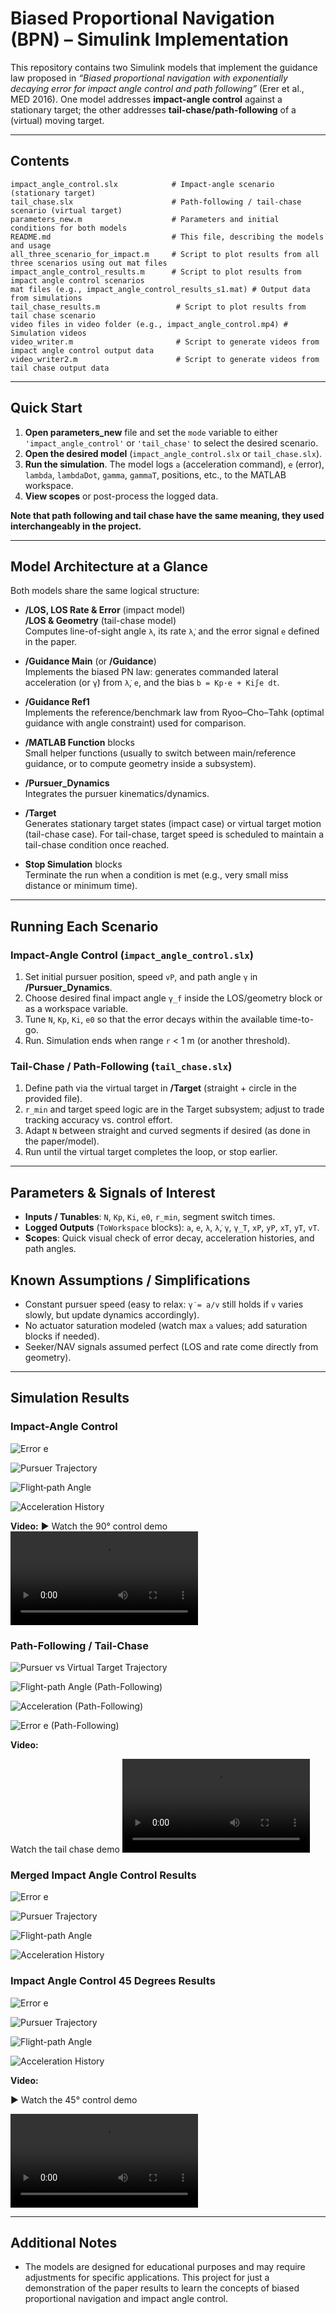 # Biased Proportional Navigation (BPN) – Simulink Implementation

This repository contains two Simulink models that implement the guidance law proposed in *“Biased proportional navigation with exponentially decaying error for impact angle control and path following”* (Erer et al., MED 2016). One model addresses **impact-angle control** against a stationary target; the other addresses **tail-chase/path-following** of a (virtual) moving target.

---
## Contents
```
impact_angle_control.slx            # Impact-angle scenario (stationary target)
tail_chase.slx                      # Path-following / tail-chase scenario (virtual target)
parameters_new.m                    # Parameters and initial conditions for both models
README.md                           # This file, describing the models and usage
all_three_scenario_for_impact.m     # Script to plot results from all three scenarios using out mat files
impact_angle_control_results.m      # Script to plot results from impact angle control scenarios
mat files (e.g., impact_angle_control_results_s1.mat) # Output data from simulations 
tail_chase_results.m                 # Script to plot results from tail chase scenario 
video files in video folder (e.g., impact_angle_control.mp4) # Simulation videos
video_writer.m                       # Script to generate videos from impact angle control output data
video_writer2.m                      # Script to generate videos from tail chase output data
```
---
## Quick Start
1. **Open parameters_new** file and set the `mode` variable to either `'impact_angle_control'` or `'tail_chase'` to select the desired scenario. 
2. **Open the desired model** (`impact_angle_control.slx` or `tail_chase.slx`).
3. **Run the simulation**. The model logs `a` (acceleration command), `e` (error), `lambda`, `lambdaDot`, `gamma`, `gammaT`, positions, etc., to the MATLAB workspace.
4. **View scopes** or post-process the logged data.

**Note that path following and tail chase have the same meaning, they used interchangeably in the project.**

---
## Model Architecture at a Glance

Both models share the same logical structure:

- **/LOS, LOS Rate & Error**  (impact model)  
  **/LOS & Geometry** (tail-chase model)  
  Computes line-of-sight angle `λ`, its rate `λ̇`, and the error signal `e` defined in the paper.

- **/Guidance Main** (or **/Guidance**)  
  Implements the biased PN law: generates commanded lateral acceleration (or `γ̇`) from `λ̇`, `e`, and the bias `b = Kp·e + Ki∫e dt`.

- **/Guidance Ref1**  
  Implements the reference/benchmark law from Ryoo–Cho–Tahk (optimal guidance with angle constraint) used for comparison.

- **/MATLAB Function** blocks  
  Small helper functions (usually to switch between main/reference guidance, or to compute geometry inside a subsystem).

- **/Pursuer_Dynamics**  
  Integrates the pursuer kinematics/dynamics.

- **/Target**  
  Generates stationary target states (impact case) or virtual target motion (tail-chase case). For tail-chase, target speed is scheduled to maintain a tail-chase condition once reached.

- **Stop Simulation** blocks  
  Terminate the run when a condition is met (e.g., very small miss distance or minimum time).

---
## Running Each Scenario

### Impact-Angle Control (`impact_angle_control.slx`)
1. Set initial pursuer position, speed `vP`, and path angle `γ` in **/Pursuer_Dynamics**.
2. Choose desired final impact angle `γ_f` inside the LOS/geometry block or as a workspace variable.
3. Tune `N`, `Kp`, `Ki`, `e0` so that the error decays within the available time-to-go.
4. Run. Simulation ends when range `r` < 1 m (or another threshold).

### Tail-Chase / Path-Following (`tail_chase.slx`)
1. Define path via the virtual target in **/Target** (straight + circle in the provided file).
2. `r_min` and target speed logic are in the Target subsystem; adjust to trade tracking accuracy vs. control effort.
3. Adapt `N` between straight and curved segments if desired (as done in the paper/model).
4. Run until the virtual target completes the loop, or stop earlier.

---
## Parameters & Signals of Interest

- **Inputs / Tunables**: `N`, `Kp`, `Ki`, `e0`, `r_min`, segment switch times.
- **Logged Outputs** (`ToWorkspace` blocks): `a`, `e`, `λ`, `λ̇`, `γ`, `γ_T`, `xP`, `yP`, `xT`, `yT`, `vT`.
- **Scopes**: Quick visual check of error decay, acceleration histories, and path angles.

## Known Assumptions / Simplifications

- Constant pursuer speed (easy to relax: `γ̇ = a/v` still holds if `v` varies slowly, but update dynamics accordingly).
- No actuator saturation modeled (watch max `a` values; add saturation blocks if needed).
- Seeker/NAV signals assumed perfect (LOS and rate come directly from geometry).

---

## Simulation Results

### Impact-Angle Control

![Error e](impact_angle_control_results_scenario12025_07_28_112427/impact_angle_control_error.png)

![Pursuer Trajectory](impact_angle_control_results_scenario12025_07_28_112427/impact_angle_control_trajectory.png)

![Flight‑path Angle](impact_angle_control_results_scenario12025_07_28_112427/impact_angle_control_flight_path_angle.png)

![Acceleration History](impact_angle_control_results_scenario12025_07_28_112427/impact_angle_control_acceleration.png)

**Video:**
▶️ Watch the 90° control demo
<video controls
      src="https://github.com/user-attachments/assets/8ab9eedf-d558-4cc9-86f5-523fd37b8ae9"
      style="max-width:100%;">
  Your browser doesn’t support HTML5 video.
</video>

### Path-Following / Tail-Chase

![Pursuer vs Virtual Target Trajectory](tail_chase_results_2025_07_28_113113/trajectory_path_following.png)

![Flight-path Angle (Path-Following)](tail_chase_results_2025_07_28_113113/flight_path_angle_path_following.png)

![Acceleration (Path-Following)](tail_chase_results_2025_07_28_113113/acceleration_path_following.png)

![Error e (Path-Following)](tail_chase_results_2025_07_28_113113/error_path_following.png)

**Video:**

Watch the tail chase demo
<video controls
      src="https://github.com/user-attachments/assets/6023926a-bc71-4112-bc3b-d06849e63338"
      style="max-width:100%;">
  Your browser doesn’t support HTML5 video.
</video>

### Merged Impact Angle Control Results
![Error e](merged_all_results_for_impact_angle_control_2025_07_28_113632/error.png)

![Pursuer Trajectory](merged_all_results_for_impact_angle_control_2025_07_28_113632/trajectory.png)

![Flight-path Angle](merged_all_results_for_impact_angle_control_2025_07_28_113632/flight_path_angle.png)

![Acceleration History](merged_all_results_for_impact_angle_control_2025_07_28_113632/acceleration.png)

### Impact Angle Control 45 Degrees Results
![Error e](impact_angle_45_control_results_scenario12025_07_28_115042/impact_angle_control_error.png)

![Pursuer Trajectory](impact_angle_45_control_results_scenario12025_07_28_115042/impact_angle_control_trajectory.png)

![Flight-path Angle](impact_angle_45_control_results_scenario12025_07_28_115042/impact_angle_control_flight_path_angle.png)

![Acceleration History](impact_angle_45_control_results_scenario12025_07_28_115042/impact_angle_control_acceleration.png)

**Video:**

▶️ Watch the 45° control demo

<video controls
      src="https://github.com/user-attachments/assets/8c260e0e-47c1-4c40-ad79-f5bc2d811460"
      style="max-width:100%;">
  Your browser doesn’t support HTML5 video.
</video>

---

## Additional Notes
- The models are designed for educational purposes and may require adjustments for specific applications. This project for just a demonstration of the paper results to learn the concepts of biased proportional navigation and impact angle control.
